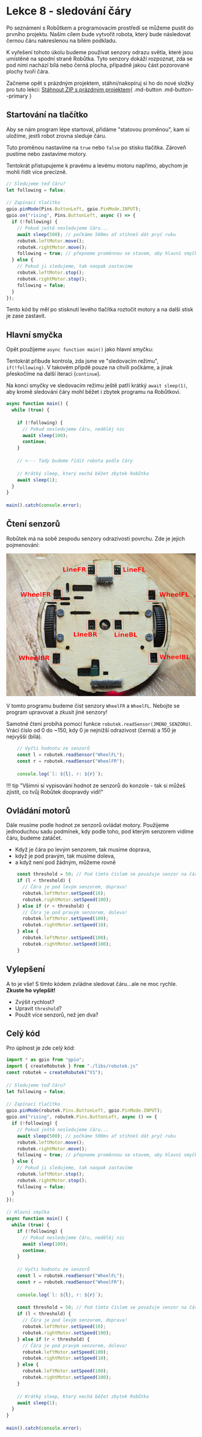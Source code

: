 # Lekce 8 - sledování čáry

Po seznámení s Robůtkem a programovacím prostředí se můžeme pustit do prvního projektu. Naším cílem bude vytvořit robota, který bude následovat černou čáru nakreslenou na bílém podkladu.

K vyřešení tohoto úkolu budeme používat senzory odrazu světla, které jsou umístěné na spodní straně Robůtka. Tyto senzory dokáží rozpoznat, zda se pod nimi nachází bílá nebo černá plocha, případně jakou část pozorované plochy tvoří čára.

Začneme opět s prázdným projektem, stáhni/nakopíruj si ho do nové složky pro tuto lekci:
[Stáhnout ZIP s prázdným projektem](../lekce2/blank_project.zip){ .md-button .md-button--primary }


## Startování na tlačítko
Aby se nám program lépe startoval, přidáme "statovou proměnou", kam si uložíme, jestli robot zrovna sleduje čáru.

Tuto proměnou nastavíme na `true` nebo `false` po stisku tlačítka. Zároveň pustíme nebo zastavíme motory.

Tentokrát přistupujeme k pravému a levému motoru napřímo, abychom je mohli řídit více precizně.

```ts
// Sledujeme teď čáru?
let following = false;

// Zapínací tlačítko
gpio.pinMode(Pins.ButtonLeft, gpio.PinMode.INPUT);
gpio.on("rising", Pins.ButtonLeft, async () => {
  if (!following) {
    // Pokud ještě nesledujeme čáru...
    await sleep(500); // počkáme 500ms ať stihneš dát pryč ruku
    robutek.leftMotor.move();
    robutek.rightMotor.move();
    following = true; // přepneme proměnnou se stavem, aby hlavní smyčka začala fungovat.
  } else {
    // Pokud ji sledujeme, tak naopak zastavíme
    robutek.leftMotor.stop();
    robutek.rightMotor.stop();
    following = false;
  }
});
```

Tento kód by měl po stisknutí levého tlačítka roztočit motory a na další stisk je zase zastavit.

## Hlavní smyčka

Opět použijeme `async function main()` jako hlavní smyčku:

Tentokrát přibude kontrola, zda jsme ve "sledovacím režimu", `if(!following)`. V takovém přípdě pouze na chvíli počkáme, a jinak přeskočíme na další iteraci (`continue`).

Na konci smyčky ve sledovacím režimu ještě patří krátký `await sleep(1)`, aby kromě sledování čáry mohl běžet i zbytek programu na Robůtkovi.

```ts
async function main() {
  while (true) {

    if (!following) {
      // Pokud nesledujeme čáru, nedělěj nic
      await sleep(100);
      continue;
    }

    // <--- Tady budeme řídit robota podle čáry

    // Krátký sleep, který nechá běžet zbytek Robůtka
    await sleep(1);
  }
}

main().catch(console.error);
```

## Čtení senzorů

Robůtek má na sobě zespodu senzory odrazivosti povrchu. Zde je jejich pojmenování:

![](assets/senzory.jpg)

V tomto programu budeme číst senzory `WheelFR` a `WheelFL`. Nebojte se program upravovat a zkusit jiné senzory!

Samotné čtení probíhá pomocí funkce `robutek.readSensor(JMENO_SENZORU)`. Vrácí číslo od 0 do ~150, kdy 0 je nejnižší odrazivost (černá)
a 150 je nejvyšší (bílá).

```ts
    // Vyčti hodnotu ze senzorů
    const l = robutek.readSensor("WheelFL");
    const r = robutek.readSensor("WheelFR");

    console.log(`l: ${l}, r: ${r}`);
```

!!! tip "Všimni si vypisování hodnot ze senzorů do konzole - tak si můžeš zjistit, co tvůj Robůtek doopravdy vidí!"

## Ovládání motorů

Dále musíme podle hodnot ze senzorů ovládat motory. Použijeme jednoduchou sadu podmínek, kdy podle toho, pod kterým senzorem vidíme
čáru, budeme zatáčet.

* Když je čára po levým senzorem, tak musíme doprava,
* když je pod pravým, tak musíme doleva,
* a když není pod žádným, můžeme rovně

```ts
    const threshold = 50; // Pod tímto číslem se považuje senzor na čáře
    if (l < threshold) {
      // Čára je pod levým senzorem, doprava!
      robutek.leftMotor.setSpeed(10);
      robutek.rightMotor.setSpeed(100);
    } else if (r < threshold) {
      // Čára je pod pravým senzorem, doleva!
      robutek.leftMotor.setSpeed(100);
      robutek.rightMotor.setSpeed(10);
    } else {
      robutek.leftMotor.setSpeed(100);
      robutek.rightMotor.setSpeed(100);
    }
```

## Vylepšení
A to je vše! S tímto kódem zvládne sledovat čáru...ale ne moc rychle. **Zkuste ho vylepšit!**

* Zvýšit rychlost?
* Upravit `threshold`?
* Použít více senzorů, než jen dva?


## Celý kód
Pro úplnost je zde celý kód:

```ts
import * as gpio from "gpio";
import { createRobutek } from "./libs/robutek.js"
const robutek = createRobutek("V1");

// Sledujeme teď čáru?
let following = false;

// Zapínací tlačítko
gpio.pinMode(robutek.Pins.ButtonLeft, gpio.PinMode.INPUT);
gpio.on("rising", robutek.Pins.ButtonLeft, async () => {
  if (!following) {
    // Pokud ještě nesledujeme čáru...
    await sleep(500); // počkáme 500ms ať stihneš dát pryč ruku
    robutek.leftMotor.move();
    robutek.rightMotor.move();
    following = true; // přepneme proměnnou se stavem, aby hlavní smyčka začala fungovat.
  } else {
    // Pokud ji sledujeme, tak naopak zastavíme
    robutek.leftMotor.stop();
    robutek.rightMotor.stop();
    following = false;
  }
});

// Hlavní smyčka
async function main() {
  while (true) {
    if (!following) {
      // Pokud nesledujeme čáru, nedělěj nic
      await sleep(100);
      continue;
    }

    // Vyčti hodnotu ze senzorů
    const l = robutek.readSensor("WheelFL");
    const r = robutek.readSensor("WheelFR");

    console.log(`l: ${l}, r: ${r}`);

    const threshold = 50; // Pod tímto číslem se považuje senzor na čáře
    if (l < threshold) {
      // Čára je pod levým senzorem, doprava!
      robutek.leftMotor.setSpeed(10);
      robutek.rightMotor.setSpeed(100);
    } else if (r < threshold) {
      // Čára je pod pravým senzorem, doleva!
      robutek.leftMotor.setSpeed(100);
      robutek.rightMotor.setSpeed(10);
    } else {
      robutek.leftMotor.setSpeed(100);
      robutek.rightMotor.setSpeed(100);
    }

    // Krátký sleep, který nechá běžet zbytek Robůtka
    await sleep(1);
  }
}

main().catch(console.error);
```
